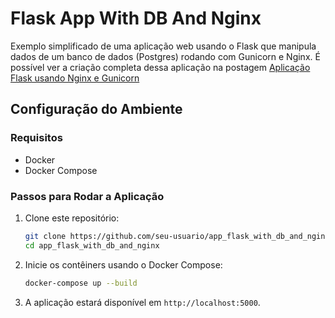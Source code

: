# Flask App With DB And Nginx

Exemplo simplificado de uma aplicação web usando o Flask que manipula dados de um banco de dados (Postgres) rodando com Gunicorn e Nginx.
É possível ver a criação completa dessa aplicação na postagem [Aplicação Flask usando Nginx e Gunicorn](https://programero.blogspot.com/2025/01/aplicacao-flask-usando-nginx-e-gunicorn.html)

## Configuração do Ambiente

### Requisitos
- Docker
- Docker Compose

### Passos para Rodar a Aplicação

1. Clone este repositório:
   ```bash
   git clone https://github.com/seu-usuario/app_flask_with_db_and_nginx.git
   cd app_flask_with_db_and_nginx
   ```
2. Inicie os contêiners usando o Docker Compose:
   ```bash
   docker-compose up --build
   ```

3. A aplicação estará disponível em `http://localhost:5000`.

